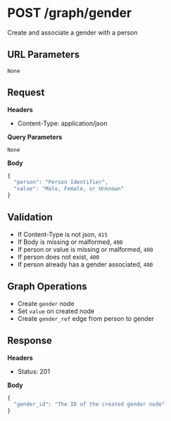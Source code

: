 # POST /graph/gender
Create and associate a gender with a person

## URL Parameters
`None`

## Request
**Headers**

* Content-Type: application/json

**Query Parameters**

`None`

**Body**

````javascript
{
  "person": "Person Identifier",
  "value": "Male, Female, or Unknown"
}
````

## Validation

* If Content-Type is not json, `415`
* If Body is missing or malformed, `400`
* If person or value is missing or malformed, `400`
* If person does not exist, `400`
* If person already has a gender associated, `400`

## Graph Operations

* Create `gender` node
* Set `value` on created node
* Create `gender_ref` edge from person to gender

## Response
**Headers**

* Status: 201

**Body**
````javascript
{
  "gender_id": "The ID of the created gender node"
}
````